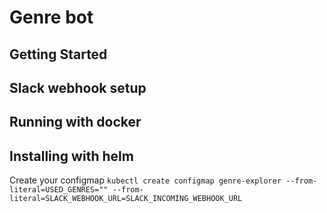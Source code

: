 # Genre bot

## Getting Started

## Slack webhook setup

## Running with docker

## Installing with helm

Create your configmap
`kubectl create configmap genre-explorer --from-literal=USED_GENRES="" --from-literal=SLACK_WEBHOOK_URL=SLACK_INCOMING_WEBHOOK_URL`